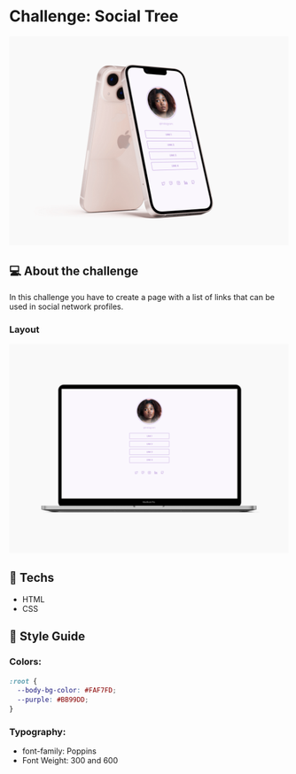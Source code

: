 # Challenge: Social Tree

<div align="center">
	<img src="../../repository-assets/challenges/social_tree/banner.png">
</div>

## :computer: About the challenge

In this challenge you have to create a page with a list of links that can be used in social network profiles.

### Layout

<div align="center">
	<img src="../../repository-assets/challenges/social_tree/layout.png">
</div>

## :rocket: Techs

- HTML
- CSS

## :art: Style Guide

### Colors:
```css
:root {
  --body-bg-color: #FAF7FD;
  --purple: #BB99DD;
}
```

### Typography:

- font-family: Poppins
- Font Weight: 300 and 600